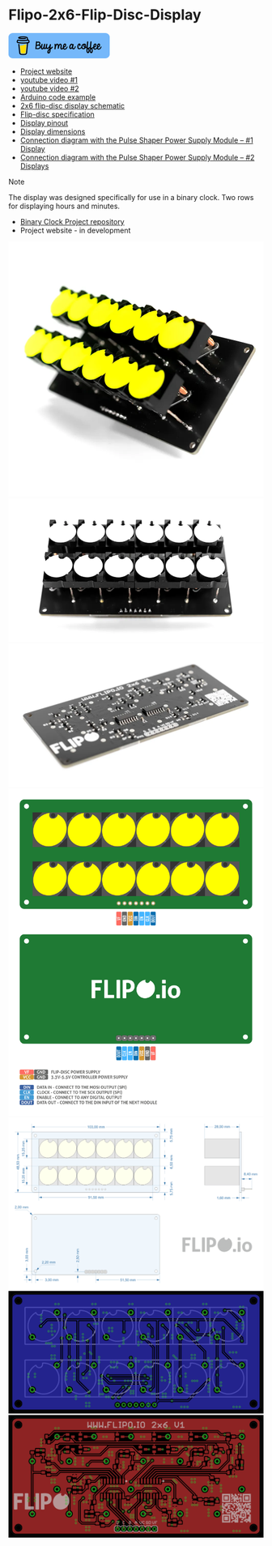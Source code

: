 # Flipo-2x6-Flip-Disc-Display
<a href="https://www.buymeacoffee.com/marcinsaj"><img src="https://github.com/marcinsaj/marcinsaj/blob/main/Buy-me-a-coffee.png" /></a> 
</br>

 - [Project website](https://flipo.io/project/2x6-flip-disc-display/)
 - [youtube video #1]()
 - [youtube video #2]()
 - [Arduino code example](https://github.com/marcinsaj/Flipo-2x6-Flip-Disc-Display/blob/main/examples/01-1x2x6-flip-disc-arduino-psps.ino)
 - [2x6 flip-disc display schematic](https://github.com/marcinsaj/Flipo-2x6-Flip-Disc-Display/raw/main/datasheet/Flip-disc-2x6-Display-Schematic.pdf)
 - [Flip-disc specification](https://github.com/marcinsaj/Flipo-Flip-disc-Display-Specification/raw/main/datasheet/Flipo-Flip-Disc-Specification.pdf)
 - [Display pinout](https://github.com/marcinsaj/Flipo-2x6-Flip-Disc-Display/raw/main/datasheet/Flip-disc-2x6-Display-Pinout.pdf)
 - [Display dimensions](https://github.com/marcinsaj/Flipo-2x6-Flip-Disc-Display/raw/main/datasheet/Flip-disc-2x6-Display-Dimensions.pdf)
 - [Connection diagram with the Pulse Shaper Power Supply Module – #1 Display](https://github.com/marcinsaj/Flipo-2x6-Flip-Disc-Display/raw/main/datasheet/Flip-disc-2x6-Display-Arduino-Example-Connection-with-Pulse-Shaper-Schematic-01.pdf)
 - [Connection diagram with the Pulse Shaper Power Supply Module – #2 Displays](https://github.com/marcinsaj/Flipo-2x6-Flip-Disc-Display/raw/main/datasheet/Flip-disc-2x6-Display-Arduino-Example-Connection-with-Pulse-Shaper-Schematic-02.pdf)


> [!NOTE]
> The display was designed specifically for use in a binary clock. Two rows for displaying hours and minutes.
> - [Binary Clock Project repository](https://github.com/marcinsaj/Flipo-Binary-Clock-2x6-Flip-Disc-Display)
> - Project website - in development

   

![2x6 Flip-disc Display](https://github.com/marcinsaj/Flipo-2x6-Flip-Disc-Display/blob/main/extras/flipo-2x6-flip-disc-display-project-github_01.webp)
![2x6 Flip-disc Display](https://github.com/marcinsaj/Flipo-2x6-Flip-Disc-Display/blob/main/extras/flipo-2x6-flip-disc-display-project-github_02.webp)
![2x6 Flip-disc Display](https://github.com/marcinsaj/Flipo-2x6-Flip-Disc-Display/blob/main/extras/flipo-2x6-flip-disc-display-project-github_03.webp)
![2x6 Flip-disc Display](https://github.com/marcinsaj/Flipo-2x6-Flip-Disc-Display/blob/main/extras/Flip-disc-2x6-Display-Pinout.png)
![2x6 Flip-disc Display](https://github.com/marcinsaj/Flipo-2x6-Flip-Disc-Display/blob/main/extras/Flip-disc-2x6-Display-Dimensions.png)
![2x6 Flip-disc Display](https://github.com/marcinsaj/Flipo-2x6-Flip-Disc-Display/blob/main/extras/bottom-2x6-flip-disc-display-pcb.png)
![2x6 Flip-disc Display](https://github.com/marcinsaj/Flipo-2x6-Flip-Disc-Display/blob/main/extras/top-2x6-flip-disc-display-pcb.png)
